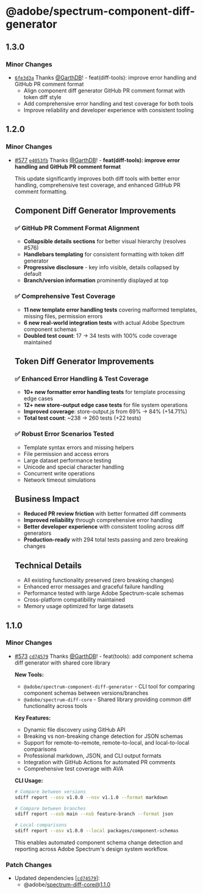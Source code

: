 # @adobe/spectrum-component-diff-generator

## 1.3.0

### Minor Changes

- [`6fe3d3a`](https://github.com/adobe/spectrum-tokens/commit/6fe3d3a64e0da4e07cef86e70590b5af65a70470) Thanks [@GarthDB](https://github.com/GarthDB)! - feat(diff-tools): improve error handling and GitHub PR comment format
  - Align component diff generator GitHub PR comment format with token diff style
  - Add comprehensive error handling and test coverage for both tools
  - Improve reliability and developer experience with consistent tooling

## 1.2.0

### Minor Changes

- [#577](https://github.com/adobe/spectrum-tokens/pull/577) [`e4053fb`](https://github.com/adobe/spectrum-tokens/commit/e4053fb7a92c000c6c6efde1766766e8fa6aa0d2) Thanks [@GarthDB](https://github.com/GarthDB)! - **feat(diff-tools): improve error handling and GitHub PR comment format**

  This update significantly improves both diff tools with better error handling, comprehensive test coverage, and enhanced GitHub PR comment formatting.

  ## Component Diff Generator Improvements

  ### ✅ GitHub PR Comment Format Alignment
  - **Collapsible details sections** for better visual hierarchy (resolves #576)
  - **Handlebars templating** for consistent formatting with token diff generator
  - **Progressive disclosure** - key info visible, details collapsed by default
  - **Branch/version information** prominently displayed at top

  ### ✅ Comprehensive Test Coverage
  - **11 new template error handling tests** covering malformed templates, missing files, permission errors
  - **6 new real-world integration tests** with actual Adobe Spectrum component schemas
  - **Doubled test count**: 17 → 34 tests with 100% code coverage maintained

  ## Token Diff Generator Improvements

  ### ✅ Enhanced Error Handling & Test Coverage
  - **10+ new formatter error handling tests** for template processing edge cases
  - **12+ new store-output edge case tests** for file system operations
  - **Improved coverage**: store-output.js from 69% → 84% (+14.71%)
  - **Total test count**: ~238 → 260 tests (+22 tests)

  ### ✅ Robust Error Scenarios Tested
  - Template syntax errors and missing helpers
  - File permission and access errors
  - Large dataset performance testing
  - Unicode and special character handling
  - Concurrent write operations
  - Network timeout simulations

  ## Business Impact
  - **Reduced PR review friction** with better formatted diff comments
  - **Improved reliability** through comprehensive error handling
  - **Better developer experience** with consistent tooling across diff generators
  - **Production-ready** with 294 total tests passing and zero breaking changes

  ## Technical Details
  - All existing functionality preserved (zero breaking changes)
  - Enhanced error messages and graceful failure handling
  - Performance tested with large Adobe Spectrum-scale schemas
  - Cross-platform compatibility maintained
  - Memory usage optimized for large datasets

## 1.1.0

### Minor Changes

- [#573](https://github.com/adobe/spectrum-tokens/pull/573) [`cd74579`](https://github.com/adobe/spectrum-tokens/commit/cd745798b88a137ee6fac8734cc872626fd09060) Thanks [@GarthDB](https://github.com/GarthDB)! - feat(tools): add component schema diff generator with shared core library

  **New Tools:**
  - `@adobe/spectrum-component-diff-generator` - CLI tool for comparing component schemas between versions/branches
  - `@adobe/spectrum-diff-core` - Shared library providing common diff functionality across tools

  **Key Features:**
  - Dynamic file discovery using GitHub API
  - Breaking vs non-breaking change detection for JSON schemas
  - Support for remote-to-remote, remote-to-local, and local-to-local comparisons
  - Professional markdown, JSON, and CLI output formats
  - Integration with GitHub Actions for automated PR comments
  - Comprehensive test coverage with AVA

  **CLI Usage:**

  ```bash
  # Compare between versions
  sdiff report --osv v1.0.0 --nsv v1.1.0 --format markdown

  # Compare between branches
  sdiff report --osb main --nsb feature-branch --format json

  # Local comparisons
  sdiff report --osv v1.0.0 --local packages/component-schemas
  ```

  This enables automated component schema change detection and reporting across Adobe Spectrum's design system workflow.

### Patch Changes

- Updated dependencies [[`cd74579`](https://github.com/adobe/spectrum-tokens/commit/cd745798b88a137ee6fac8734cc872626fd09060)]:
  - @adobe/spectrum-diff-core@1.1.0
